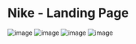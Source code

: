 # Nike - Landing Page

![image](https://github.com/D-4-DIBAKAR/Nike-Landing-Page/assets/71878062/e491fd72-f3be-4a4a-9389-78c8cf5d071c)
![image](https://github.com/D-4-DIBAKAR/Nike-Landing-Page/assets/71878062/7bcc2cc7-d3c4-42d2-affe-a8121a5a89cd)
![image](https://github.com/D-4-DIBAKAR/Nike-Landing-Page/assets/71878062/1df88e46-4eb9-4bd1-9424-1da33fa2f00e)
![image](https://github.com/D-4-DIBAKAR/Nike-Landing-Page/assets/71878062/da285bec-10bb-41f8-a6f3-cd5baef9e995)
